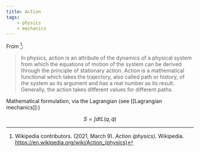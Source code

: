 ```yaml
---
title: Action
tags:
    - physics
    - mechanics
---
```


From [^wiki]:

> In physics, action is an attribute of the dynamics of a physical system from which the equations of motion of the system can be derived through the principle of stationary action. Action is a mathematical functional which takes the trajectory, also called path or history, of the system as its argument and has a real number as its result. Generally, the action takes different values for different paths.

Mathematical formulation, via the Lagrangian (see [[Lagrangian mechanics]]:)

$$S=\int dt L(q,\dot q)$$

[^wiki]: Wikipedia contributors. (2021, March 9). _Action (physics)_. Wikipedia. <https://en.wikipedia.org/wiki/Action_(physics)>
